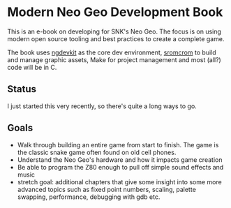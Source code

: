 # Modern Neo Geo Development Book

This is an e-book on developing for SNK's Neo Geo. The focus is on using modern open source tooling and best practices to create a complete game.

The book uses [ngdevkit](https://github.com/dciabrin/ngdevkit) as the core dev environment, [sromcrom](https://github.com/city41/sromcrom) to build and manage graphic assets, Make for project management and most (all?) code will be in C.

## Status

I just started this very recently, so there's quite a long ways to go.

## Goals

* Walk through building an entire game from start to finish. The game is the classic snake game often found on old cell phones.
* Understand the Neo Geo's hardware and how it impacts game creation
* Be able to program the Z80 enough to pull off simple sound effects and music
* stretch goal: additional chapters that give some insight into some more advanced topics such as fixed point numbers, scaling, palette swapping, performance, debugging with gdb etc.
